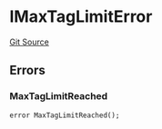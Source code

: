 # IMaxTagLimitError
[Git Source](https://github.com/thrackle-io/tron/blob/4e6a814efa6ccf934f63826b54087808a311218d/src/common/IErrors.sol)


## Errors
### MaxTagLimitReached

```solidity
error MaxTagLimitReached();
```

